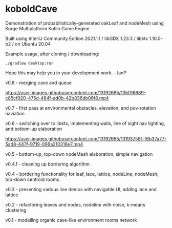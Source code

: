 # koboldCave
Demonstration of probabilistically-generated oakLeaf and nodeMesh using Korge Multiplatform Kotlin Game Engine

Built using IntelliJ Community Edition 2021.1.1 / libGDX 1.23.3 / libktx 1.10.0-b2 / on Ubuntu 20.04

Example usage, after cloning / downloading:

```./gradlew desktop:run```

Hope this may help you in your development work. - IanP

v0.8 - merging cave and queue

https://user-images.githubusercontent.com/13192685/135016689-c85cf920-475d-484f-ad0b-42b836db06f8.mp4

v0.7 - first pass at environmental obstacles, elevation, and pov-rotation naviation

v0.6 - switching over to libktx, implementing walls, line of sight nav lighting, and bottom-up elaboration

https://user-images.githubusercontent.com/13192685/131937581-f6b37a77-5ad8-447f-9719-096a210316e7.mp4

v0.5 - bottom-up, top-down nodeMesh elaboration, simple navigation

v0.4.1 - cleaning up bordering algorithm

v0.4 - bordering functionality for leaf, lace, lattice, nodeLine, nodeMesh; top-down centroid rooms

v0.3 - presenting various line demos with navigable UI, adding lace and lattice

v0.2 - refactoring leaves and nodes, nodeline with noise, k-means clustering

v0.1 - modelling organic cave-like environment rooms network

